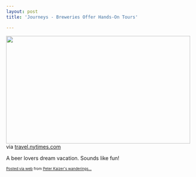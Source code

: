 ```yaml
---
layout: post
title: 'Journeys - Breweries Offer Hands-On Tours'

---
```


<div class='posterous_autopost'><div class="posterous_bookmarklet_entry"> <a href='http://posterous.com/getfile/files.posterous.com/pdkaizer/BvhHozyFzCFifivymBbiagfsFnjqekDnJJyCzfbwnGtkersEsdGukHfIoIxk/media_httpgraphics8ny_HerjC.jpg.scaled1000.jpg'><img src="http://posterous.com/getfile/files.posterous.com/pdkaizer/BvhHozyFzCFifivymBbiagfsFnjqekDnJJyCzfbwnGtkersEsdGukHfIoIxk/media_httpgraphics8ny_HerjC.jpg.scaled500.jpg" width="500" height="293"/></a>     <div class="posterous_quote_citation">via <a href="http://travel.nytimes.com/2010/02/28/travel/28journeys.html?ref=dining">travel.nytimes.com</a></div> <p>A beer lovers dream vacation.  Sounds like fun!</p></div>      <p style="font-size: 10px;">  <a href="http://posterous.com">Posted via web</a>   from <a href="http://random.peterkaizer.com/journeys-breweries-offer-hands-on-tours">Peter Kaizer's wanderings...</a>  </p>  </div>

